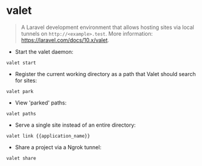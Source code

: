 # valet

> A Laravel development environment that allows hosting sites via local tunnels on `http://<example>.test`.
> More information: <https://laravel.com/docs/10.x/valet>.

- Start the valet daemon:

`valet start`

- Register the current working directory as a path that Valet should search for sites:

`valet park`

- View 'parked' paths:

`valet paths`

- Serve a single site instead of an entire directory:

`valet link {{application_name}}`

- Share a project via a Ngrok tunnel:

`valet share`
